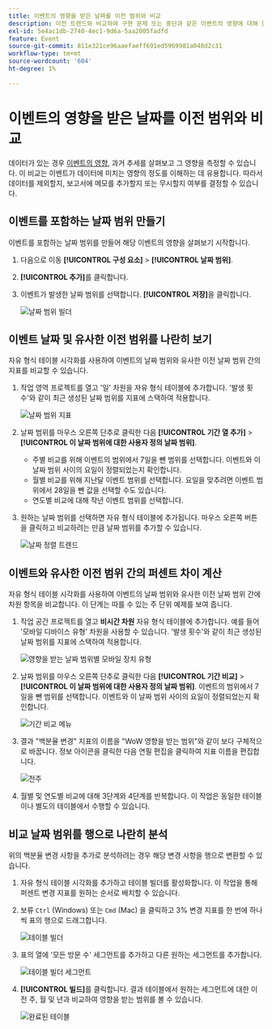 ```yaml
---
title: 이벤트의 영향을 받은 날짜를 이전 범위와 비교
description: 이전 트렌드와 비교하여 구현 문제 또는 중단과 같은 이벤트의 영향에 대해 알아봅니다.
exl-id: 5e4ac1db-2740-4ec1-9d6a-5aa2005fadfd
feature: Event
source-git-commit: 811e321ce96aaefaeff691ed5969981a048d2c31
workflow-type: tm+mt
source-wordcount: '604'
ht-degree: 1%

---
```


# 이벤트의 영향을 받은 날짜를 이전 범위와 비교

데이터가 있는 경우 [이벤트의 영향](overview.md), 과거 추세를 살펴보고 그 영향을 측정할 수 있습니다. 이 비교는 이벤트가 데이터에 미치는 영향의 정도를 이해하는 데 유용합니다. 따라서 데이터를 제외할지, 보고서에 메모를 추가할지 또는 무시할지 여부를 결정할 수 있습니다.

## 이벤트를 포함하는 날짜 범위 만들기

이벤트를 포함하는 날짜 범위를 만들어 해당 이벤트의 영향을 살펴보기 시작합니다.

1. 다음으로 이동 **[!UICONTROL 구성 요소]** > **[!UICONTROL 날짜 범위]**.
2. **[!UICONTROL 추가]**&#x200B;를 클릭합니다.
3. 이벤트가 발생한 날짜 범위를 선택합니다. **[!UICONTROL 저장]**&#x200B;을 클릭합니다.

   ![날짜 범위 빌더](assets/date_range_builder.png)

## 이벤트 날짜 및 유사한 이전 범위를 나란히 보기

자유 형식 테이블 시각화를 사용하여 이벤트의 날짜 범위와 유사한 이전 날짜 범위 간의 지표를 비교할 수 있습니다.

1. 작업 영역 프로젝트를 열고 &#39;일&#39; 차원을 자유 형식 테이블에 추가합니다. &#39;발생 횟수&#39;와 같이 최근 생성된 날짜 범위를 지표에 스택하여 적용합니다.

   ![날짜 범위 지표](assets/date_range_metric.png)

2. 날짜 범위를 마우스 오른쪽 단추로 클릭한 다음 **[!UICONTROL 기간 열 추가]** > **[!UICONTROL 이 날짜 범위에 대한 사용자 정의 날짜 범위]**.
   * 주별 비교를 위해 이벤트의 범위에서 7일을 뺀 범위를 선택합니다. 이벤트와 이 날짜 범위 사이의 요일이 정렬되었는지 확인합니다.
   * 월별 비교를 위해 지난달 이벤트 범위를 선택합니다. 요일을 맞추려면 이벤트 범위에서 28일을 뺀 값을 선택할 수도 있습니다.
   * 연도별 비교에 대해 작년 이벤트 범위를 선택합니다.
3. 원하는 날짜 범위를 선택하면 자유 형식 테이블에 추가됩니다. 마우스 오른쪽 버튼을 클릭하고 비교하려는 만큼 날짜 범위를 추가할 수 있습니다.

   ![날짜 정렬 트렌드](assets/date_aligned_trends.png)

## 이벤트와 유사한 이전 범위 간의 퍼센트 차이 계산

자유 형식 테이블 시각화를 사용하여 이벤트의 날짜 범위와 유사한 이전 날짜 범위 간에 차원 항목을 비교합니다. 이 단계는 따를 수 있는 주 단위 예제를 보여 줍니다.

1. 작업 공간 프로젝트를 열고 **비시간 차원** 자유 형식 테이블에 추가합니다. 예를 들어 &#39;모바일 디바이스 유형&#39; 차원을 사용할 수 있습니다. &#39;발생 횟수&#39;와 같이 최근 생성된 날짜 범위를 지표에 스택하여 적용합니다.

   ![영향을 받는 날짜 범위별 모바일 장치 유형](assets/mobile_device_type.png)

2. 날짜 범위를 마우스 오른쪽 단추로 클릭한 다음 **[!UICONTROL 기간 비교]** > **[!UICONTROL 이 날짜 범위에 대한 사용자 정의 날짜 범위]**. 이벤트의 범위에서 7일을 뺀 범위를 선택합니다. 이벤트와 이 날짜 범위 사이의 요일이 정렬되었는지 확인합니다.

   ![기간 비교 메뉴](assets/compare_time_custom.png)

3. 결과 &quot;백분율 변경&quot; 지표의 이름을 &quot;WoW 영향을 받는 범위&quot;와 같이 보다 구체적으로 바꿉니다. 정보 아이콘을 클릭한 다음 연필 편집을 클릭하여 지표 이름을 편집합니다.

   ![전주](assets/wow_affected_range.png)

4. 월별 및 연도별 비교에 대해 3단계와 4단계를 반복합니다. 이 작업은 동일한 테이블이나 별도의 테이블에서 수행할 수 있습니다.

## 비교 날짜 범위를 행으로 나란히 분석

위의 백분율 변경 사항을 추가로 분석하려는 경우 해당 변경 사항을 행으로 변환할 수 있습니다.

1. 자유 형식 테이블 시각화를 추가하고 테이블 빌더를 활성화합니다. 이 작업을 통해 퍼센트 변경 지표를 원하는 순서로 배치할 수 있습니다.
2. 보류 `Ctrl` (Windows) 또는 `Cmd` (Mac) 을 클릭하고 3% 변경 지표를 한 번에 하나씩 표의 행으로 드래그합니다.

   ![테이블 빌더](assets/table_builder.png)

3. 표의 열에 &#39;모든 방문 수&#39; 세그먼트를 추가하고 다른 원하는 세그먼트를 추가합니다.

   ![테이블 빌더 세그먼트](assets/table_builder_segments.png)

4. **[!UICONTROL 빌드]**&#x200B;를 클릭합니다. 결과 테이블에서 원하는 세그먼트에 대한 이전 주, 월 및 년과 비교하여 영향을 받는 범위를 볼 수 있습니다.

   ![완료된 테이블](assets/table_builder_finished.png)
